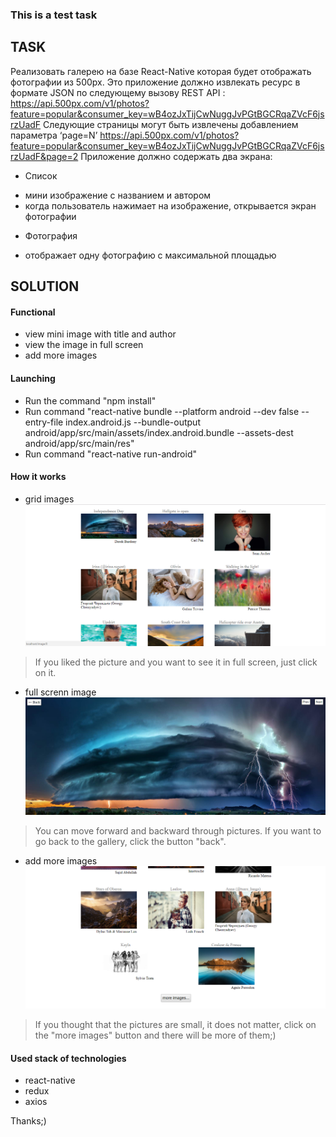 ### This is a test task ###

## TASK ##
Реализовать галерею на базе React-Native которая будет отображать фотографии из 500px. 
Это приложение должно извлекать ресурс в формате JSON по следующему вызову REST API :
https://api.500px.com/v1/photos?feature=popular&consumer_key=wB4ozJxTijCwNuggJvPGtBGCRqaZVcF6jsrzUadF
Следующие страницы могут быть извлечены добавлением параметра ‘page=N’
https://api.500px.com/v1/photos?feature=popular&consumer_key=wB4ozJxTijCwNuggJvPGtBGCRqaZVcF6jsrzUadF&page=2
Приложение должно содержать два экрана:
* Список
- мини изображение с названием и автором
- когда пользователь нажимает на изображение, открывается экран фотографии 
* Фотография
- отображает одну фотографию с максимальной площадью



## SOLUTION ##
      
  #### Functional ####
  - view mini image with title and author    
  - view the image in full screen
  - add more images
  
  #### Launching ####
  - Run the command "npm install"
  - Run command "react-native bundle --platform android --dev false --entry-file index.android.js --bundle-output android/app/src/main/assets/index.android.bundle --assets-dest android/app/src/main/res"
  - Run command "react-native run-android"
  

   #### How it works ####
   
   - grid images
   ![authorization png](https://github.com/TaylerGur/test_gallery_pc/blob/master/gallery.png)
   >If you liked the picture and you want to see it in full screen, just click on it.
   - full screnn image
   ![authorization png](https://github.com/TaylerGur/test_gallery_pc/blob/master/fullScreen.png)
   >You can move forward and backward through pictures. If you want to go back to the gallery, click the button "back".
   - add more images
   ![authorization png](https://github.com/TaylerGur/test_gallery_pc/blob/master/moreImages.png)
   >If you thought that the pictures are small, it does not matter, click on the "more images" button and there will be more of them;)
   
   #### Used stack of technologies ####
   - react-native
   - redux
   - axios
    
   Thanks;)
